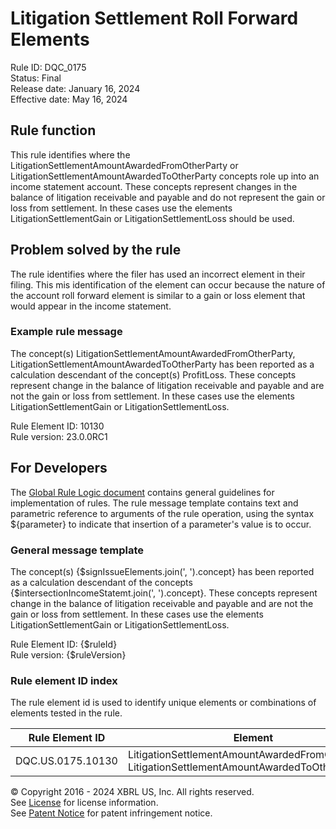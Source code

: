 # Litigation Settlement Roll Forward Elements  
Rule ID: DQC_0175  
Status: Final  
Release date: January 16, 2024  
Effective date: May 16, 2024  
  
## Rule function
This rule identifies where the LitigationSettlementAmountAwardedFromOtherParty or LitigationSettlementAmountAwardedToOtherParty concepts role up into an income statement account. These concepts represent changes in the balance of litigation receivable and payable and do not represent the gain or loss from settlement. In these cases use the elements LitigationSettlementGain or LitigationSettlementLoss should be used.


## Problem solved by the rule  
The rule identifies where the filer has used an incorrect element in their filing. This mis identification of the element can occur because the nature of the account roll forward element is similar to a gain or loss element that would appear in the income statement.

### Example rule message 
The concept(s) LitigationSettlementAmountAwardedFromOtherParty, LitigationSettlementAmountAwardedToOtherParty has been reported as a calculation descendant of the concept(s) ProfitLoss.  These concepts represent change in the balance of litigation receivable and payable and are not the gain or loss from settlement. In these cases use the elements LitigationSettlementGain or LitigationSettlementLoss.

Rule Element ID: 10130  
Rule version: 23.0.0RC1

## For Developers  
The [Global Rule Logic document](https://github.com/DataQualityCommittee/dqc_us_rules/blob/master/docs/GlobalRuleLogic.md) contains general guidelines for implementation of rules. The rule message template contains text and parametric reference to arguments of the rule operation, using the syntax ${parameter} to indicate that insertion of a parameter's value is to occur. 

### General message template
The concept(s) {$signIssueElements.join(', ').concept} has been reported as a calculation descendant of the concepts {$intersectionIncomeStatemt.join(', ').concept}.  These concepts represent change in the balance of litigation receivable and payable and are not the gain or loss from settlement. In these cases use the elements LitigationSettlementGain or LitigationSettlementLoss.
  
Rule Element ID: {$ruleId}  
Rule version: {$ruleVersion}

### Rule element ID index  
The rule element id is used to identify unique elements or combinations of elements tested in the rule.

|Rule Element ID|Element|
|--- |--- |
| DQC.US.0175.10130 |LitigationSettlementAmountAwardedFromOtherParty, LitigationSettlementAmountAwardedToOtherParty |

© Copyright 2016 - 2024 XBRL US, Inc. All rights reserved.   
See [License](https://xbrl.us/dqc-license) for license information.  
See [Patent Notice](https://xbrl.us/dqc-patent) for patent infringement notice.  